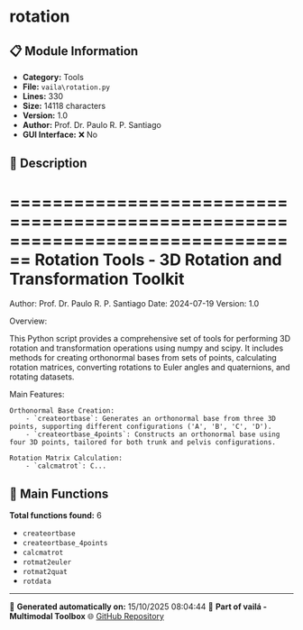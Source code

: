 # rotation

## 📋 Module Information

- **Category:** Tools
- **File:** `vaila\rotation.py`
- **Lines:** 330
- **Size:** 14118 characters
- **Version:** 1.0
- **Author:** Prof. Dr. Paulo R. P. Santiago
- **GUI Interface:** ❌ No

## 📖 Description


================================================================================
Rotation Tools - 3D Rotation and Transformation Toolkit
================================================================================
Author: Prof. Dr. Paulo R. P. Santiago
Date: 2024-07-19
Version: 1.0

Overview:

This Python script provides a comprehensive set of tools for performing 3D rotation and transformation operations using numpy and scipy. It includes methods for creating orthonormal bases from sets of points, calculating rotation matrices, converting rotations to Euler angles and quaternions, and rotating datasets.

Main Features:

    Orthonormal Base Creation:
        - `createortbase`: Generates an orthonormal base from three 3D points, supporting different configurations ('A', 'B', 'C', 'D').
        - `createortbase_4points`: Constructs an orthonormal base using four 3D points, tailored for both trunk and pelvis configurations.

    Rotation Matrix Calculation:
        - `calcmatrot`: C...

## 🔧 Main Functions

**Total functions found:** 6

- `createortbase`
- `createortbase_4points`
- `calcmatrot`
- `rotmat2euler`
- `rotmat2quat`
- `rotdata`




---

📅 **Generated automatically on:** 15/10/2025 08:04:44
🔗 **Part of vailá - Multimodal Toolbox**
🌐 [GitHub Repository](https://github.com/vaila-multimodaltoolbox/vaila)
